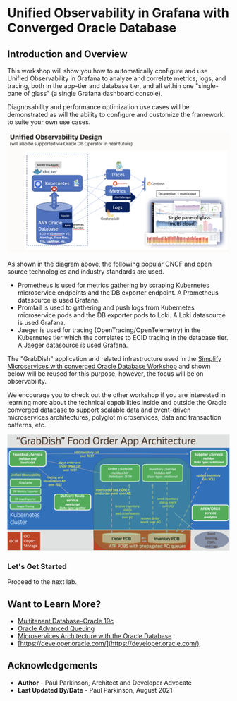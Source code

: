 # Unified Observability in Grafana with Converged Oracle Database
## Introduction and Overview

This workshop will show you how to automatically configure and use Unified Observability in Grafana to analyze and correlate metrics, logs, and tracing, both in the app-tier and database tier, and all within one "single-pane of glass" (a single Grafana dashboard console).

Diagnosability and performance optimization use cases will be demonstrated as will the ability to configure and customize the framework to suite your own use cases. 

![](./images/unified-observability.png " ")

As shown in the diagram above, the following popular CNCF and open source technologies and industry standards are used.
 - Prometheus is used for metrics gathering by scraping Kubernetes microservice endpoints and the DB exporter endpoint. A Prometheus datasource is used Grafana.
 - Promtail is used to gathering and push logs from Kubernetes microservice pods and the DB exporter pods to Loki. A Loki datasource is used Grafana.
 - Jaeger is used for tracing (OpenTracing/OpenTelemetry) in the Kubernetes tier which the correlates to ECID tracing in the database tier. A Jaeger datasource is used Grafana.


The "GrabDish" application and related infrastructure used in the [Simplify Microservices with converged Oracle Database Workshop](http://bit.ly/simplifymicroservices) and shown below will be reused for this purpose, however, the focus will be on observability. 

We encourage you to check out the other workshop if you are interested in learning more about the technical capabilities inside and outside the Oracle converged database to support scalable data and event-driven microservices architectures, polyglot microservices, data and transaction patterns, etc.

![](./images/architecture.png " ")


### Let's Get Started

Proceed to the next lab.

## Want to Learn More?

* [Multitenant Database–Oracle 19c](https://www.oracle.com/database/technologies/multitenant.html)
* [Oracle Advanced Queuing](https://docs.oracle.com/en/database/oracle/oracle-database/19/adque/aq-introduction.html)
* [Microservices Architecture with the Oracle Database](https://www.oracle.com/technetwork/database/availability/trn5515-microserviceswithoracle-5187372.pdf)
* [https://developer.oracle.com/](https://developer.oracle.com/)

## Acknowledgements
* **Author** - Paul Parkinson, Architect and Developer Advocate
* **Last Updated By/Date** - Paul Parkinson, August 2021

